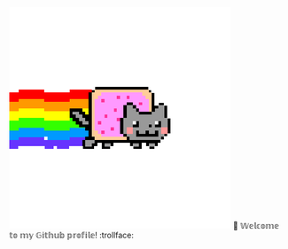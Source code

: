 ![alt text](https://raw.githubusercontent.com/5yrus/5yrus/main/meow.gif)  🔧 𝕎𝕖𝕝𝕔𝕠𝕞𝕖 𝕥𝕠 𝕞𝕪 𝔾𝕚𝕥𝕙𝕦𝕓 𝕡𝕣𝕠𝕗𝕚𝕝𝕖!  :trollface:











